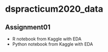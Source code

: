 # dspracticum2020_data

## Assignment01
+ R notebook from Kaggle with EDA
+ Python notebook from Kaggle with EDA
